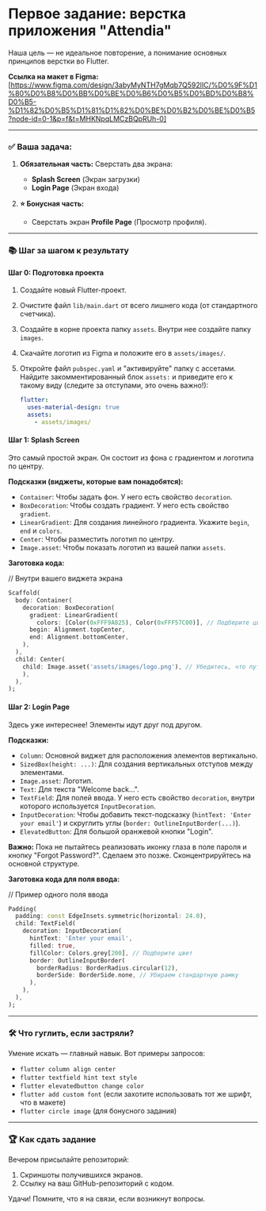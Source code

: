 # Первое задание: верстка приложения "Attendia"


Наша цель — не идеальное повторение, а понимание основных принципов верстки во Flutter.

**Ссылка на макет в Figma:** [https://www.figma.com/design/3abyMyNTH7gMqb7Q592lIC/%D0%9F%D1%80%D0%B8%D0%BB%D0%BE%D0%B6%D0%B5%D0%BD%D0%B8%D0%B5-%D1%82%D0%B5%D1%81%D1%82%D0%BE%D0%B2%D0%BE%D0%B5?node-id=0-1&p=f&t=MHKNpqLMCzBQpRUh-0]

---

### ✅ Ваша задача:

1.  **Обязательная часть:** Сверстать два экрана:
    *   **Splash Screen** (Экран загрузки)
    *   **Login Page** (Экран входа)

2.  **⭐ Бонусная часть:**
    *   Сверстать экран **Profile Page** (Просмотр профиля).

---

### 📚 Шаг за шагом к результату

#### Шаг 0: Подготовка проекта

1.  Создайте новый Flutter-проект.
2.  Очистите файл `lib/main.dart` от всего лишнего кода (от стандартного счетчика).
3.  Создайте в корне проекта папку `assets`. Внутри нее создайте папку `images`.
4.  Скачайте логотип из Figma и положите его в `assets/images/`.
5.  Откройте файл `pubspec.yaml` и "активируйте" папку с ассетами. Найдите закомментированный блок `assets:` и приведите его к такому виду (следите за отступами, это очень важно!):

    ```yaml
    flutter:
      uses-material-design: true
      assets:
        - assets/images/
    ```

#### Шаг 1: Splash Screen

Это самый простой экран. Он состоит из фона с градиентом и логотипа по центру.

**Подсказки (виджеты, которые вам понадобятся):**

*   `Container`: Чтобы задать фон. У него есть свойство `decoration`.
*   `BoxDecoration`: Чтобы создать градиент. У него есть свойство `gradient`.
*   `LinearGradient`: Для создания линейного градиента. Укажите `begin`, `end` и `colors`.
*   `Center`: Чтобы разместить логотип по центру.
*   `Image.asset`: Чтобы показать логотип из вашей папки `assets`.

**Заготовка кода:**

// Внутри вашего виджета экрана
```dart
Scaffold(
  body: Container(
    decoration: BoxDecoration(
      gradient: LinearGradient(
        colors: [Color(0xFFF9A825), Color(0xFFF57C00)], // Подберите цвета из Figma
      begin: Alignment.topCenter,
      end: Alignment.bottomCenter,
    ),
  ),
  child: Center(
    child: Image.asset('assets/images/logo.png'), // Убедитесь, что путь правильный
    ),
  ),
);
```


#### Шаг 2: Login Page

Здесь уже интереснее! Элементы идут друг под другом.

**Подсказки:**

*   `Column`: Основной виджет для расположения элементов вертикально.
*   `SizedBox(height: ...)`: Для создания вертикальных отступов между элементами.
*   `Image.asset`: Логотип.
*   `Text`: Для текста "Welcome back...".
*   `TextField`: Для полей ввода. У него есть свойство `decoration`, внутри которого используется `InputDecoration`.
*   `InputDecoration`: Чтобы добавить текст-подсказку (`hintText: 'Enter your email'`) и скруглить углы (`border: OutlineInputBorder(...)`).
*   `ElevatedButton`: Для большой оранжевой кнопки "Login".

**Важно:** Пока не пытайтесь реализовать иконку глаза в поле пароля и кнопку "Forgot Password?". Сделаем это позже. Сконцентрируйтесь на основной структуре.

**Заготовка кода для поля ввода:**

// Пример одного поля ввода
```dart
Padding(
  padding: const EdgeInsets.symmetric(horizontal: 24.0),
  child: TextField(
    decoration: InputDecoration(
      hintText: 'Enter your email',
      filled: true,
      fillColor: Colors.grey[200], // Подберите цвет
      border: OutlineInputBorder(
        borderRadius: BorderRadius.circular(12),
        borderSide: BorderSide.none, // Убираем стандартную рамку
      ),
    ),
  ),
);
```



---

### 🛠️ Что гуглить, если застряли?

Умение искать — главный навык. Вот примеры запросов:
*   `flutter column align center`
*   `flutter textfield hint text style`
*   `flutter elevatedbutton change color`
*   `flutter add custom font` (если захотите использовать тот же шрифт, что в макете)
*   `flutter circle image` (для бонусного задания)

---

### 🏆 Как сдать задание

Вечером присылайте репозиторий:
1.  Скриншоты получившихся экранов.
2.  Ссылку на ваш GitHub-репозиторий с кодом.

Удачи! Помните, что я на связи, если возникнут вопросы.
```
